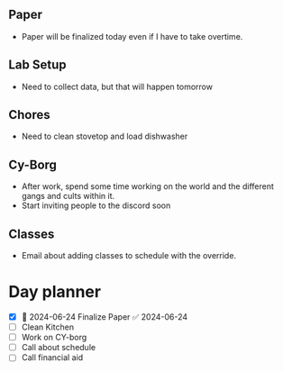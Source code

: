 
## Paper
- Paper will be finalized today even if I have to take overtime.

## Lab Setup
- Need to collect data, but that will happen tomorrow

## Chores
- Need to clean stovetop and load dishwasher

## Cy-Borg
- After work, spend some time working on the world and the different gangs and cults within it.
- Start inviting people to the discord soon

## Classes
- Email about adding classes to schedule with the override.



# Day planner
- [x] 📅 2024-06-24 Finalize Paper ✅ 2024-06-24
- [ ] Clean Kitchen
- [ ] Work on CY-borg
- [ ] Call about schedule
- [ ] Call financial aid